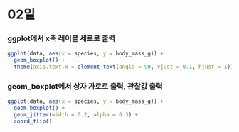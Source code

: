 # 02일

### ggplot에서 x축 레이블 세로로 출력

```r
ggplot(data, aes(x = species, y = body_mass_g)) +
  geom_boxplot() +
  theme(axis.text.x = element_text(angle = 90, vjust = 0.1, hjust = 1))
```

### geom\_boxplot에서 상자 가로로 출력, 관찰값 출력

```r
ggplot(data, aes(x = species, y = body_mass_g)) +
  geom_boxplot() +
  geom_jitter(width = 0.2, alpha = 0.3) +
  coord_flip()
```

